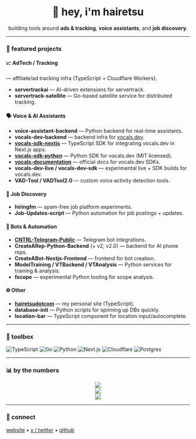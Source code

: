<h1 align="center">👋 hey, i'm hairetsu</h1>
<p align="center">
  building tools around <b>ads & tracking</b>, <b>voice assistants</b>, and <b>job discovery</b>.
</p>

---

### 🚀 featured projects

#### 📈 AdTech / Tracking
— affiliate/ad tracking infra (TypeScript + Cloudflare Workers).  
- **servertrackai** — AI-driven extensions for servertrack.  
- **servertrack-satellite** — Go-based satellite service for distributed tracking.  

#### 🗣️ Voice & AI Assistants
- **voice-assistant-backend** — Python backend for real-time assistants.  
- **vocals-dev-backend** — backend infra for [vocals.dev](https://vocals.dev).  
- **[vocals-sdk-nextjs](https://github.com/hairetsucodes/vocals-sdk-nextjs)** — TypeScript SDK for integrating vocals.dev in Next.js apps.  
- **[vocals-sdk-python](https://github.com/hairetsucodes/vocals-sdk-python)** — Python SDK for vocals.dev (MIT licensed).  
- **[vocals-documentation](https://github.com/hairetsucodes/vocals-documentation)** — official docs for vocals.dev SDKs.  
- **vocals-dev-live / vocals-dev-sdk** — experimental live + SDK builds for vocals.dev.  
- **VAD-Tool / VADTool2.0** — custom voice activity detection tools.

#### 💼 Job Discovery
- **hiringfm** — spam-free job platform experiments.  
- **Job-Updates-script** — Python automation for job postings + updates.  

#### 🤖 Bots & Automation
- **[CNTRL-Telegram-Public](https://github.com/hairetsucodes/CNTRL-Telegram-Public)** — Telegram bot integrations.  
- **CreateARep-Python-Backend** (+ v2, v2.0) — backend for AI phone reps.  
- **CreateABot-Nextjs-Frontend** — frontend for bot creation.  
- **ModelTraining / VTBackend / VTAnalysis** — Python services for training & analysis.  
- **fscope** — experimental Python tooling for scope analysis.  

#### 🌐 Other
- **[hairetsudotcom](https://github.com/hairetsucodes/hairetsudotcom)** — my personal site (TypeScript).  
- **database-init** — Python scripts for spinning up DBs quickly.  
- **location-bar** — TypeScript component for location input/autocomplete.

---

### 🧰 toolbox

![TypeScript](https://img.shields.io/badge/-TypeScript-3178C6?logo=typescript&logoColor=white)
![Go](https://img.shields.io/badge/-Go-00ADD8?logo=go&logoColor=white)
![Python](https://img.shields.io/badge/-Python-3776AB?logo=python&logoColor=white)
![Next.js](https://img.shields.io/badge/-Next.js-000000?logo=next.js&logoColor=white)
![Cloudflare](https://img.shields.io/badge/-Cloudflare-F38020?logo=cloudflare&logoColor=white)
![Postgres](https://img.shields.io/badge/-Postgres-4169E1?logo=postgresql&logoColor=white)

---

### 📊 by the numbers

<p align="center">
  <img src="https://github-readme-stats.vercel.app/api?username=hairetsucodes&show_icons=true&hide_title=true&rank_icon=github&theme=tokyonight" />
  <br/>
  <img src="https://github-readme-streak-stats.herokuapp.com?user=hairetsucodes&theme=tokyonight" />
  <br/>
  <img src="https://github-readme-stats.vercel.app/api/top-langs/?username=hairetsucodes&layout=compact&theme=tokyonight" />
</p>

---

### 🤙 connect

[website](https://your.site) • [x / twitter](https://twitter.com/yourhandle) • [github](https://github.com/hairetsucodes)
